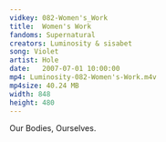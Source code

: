 ```yaml
---
vidkey: 082-Women's_Work
title:  Women's Work
fandoms: Supernatural
creators: Luminosity & sisabet
song: Violet
artist: Hole
date:   2007-07-01 10:00:00
mp4: Luminosity-082-Women's-Work.m4v
mp4size: 40.24 MB
width: 848
height: 480
---
```


Our Bodies, Ourselves.
  